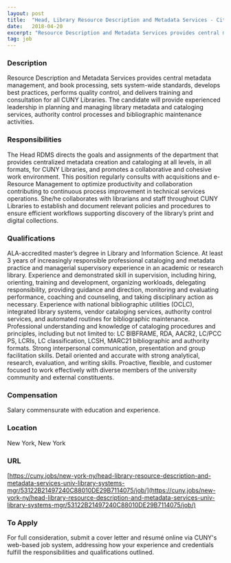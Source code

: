 ```yaml
---
layout: post
title:  "Head, Library Resource Description and Metadata Services - City University of New York Office of Library Services"
date:   2018-04-20
excerpt: "Resource Description and Metadata Services provides central metadata management, and book processing, sets system-wide standards, develops best practices, performs quality control, and delivers training and consultation for all CUNY Libraries. The candidate will provide experienced leadership in planning and managing library metadata and cataloging services, authority control processes and bibliographic..."
tag: job
---
```


### Description   

Resource Description and Metadata Services provides central metadata management, and book processing, sets system-wide standards, develops best practices, performs quality control, and delivers training and consultation for all CUNY Libraries. The candidate will provide experienced leadership in planning and managing library metadata and cataloging services, authority control processes and bibliographic maintenance activities.


### Responsibilities   

The Head RDMS directs the goals and assignments of the department that provides centralized metadata creation and cataloging at all levels, in all formats, for CUNY Libraries, and promotes a collaborative and cohesive work environment. This position regularly consults with acquisitions and e-Resource Management to optimize productivity and collaboration contributing to continuous process improvement in technical services operations. She/he collaborates with librarians and staff throughout CUNY Libraries to establish and document relevant policies and procedures to ensure efficient workflows supporting discovery of the library’s print and digital collections.


### Qualifications   

ALA-accredited master’s degree in Library and Information Science. At least 3 years of increasingly responsible professional cataloging and metadata practice and managerial supervisory experience in an academic or research library.
Experience and demonstrated skill in supervision, including hiring, orienting, training and development, organizing workloads, delegating responsibility, providing guidance and direction, monitoring and evaluating performance, coaching and counseling, and taking disciplinary action as necessary.
Experience with national bibliographic utilities (OCLC), integrated library systems, vendor cataloging services, authority control services, and automated routines for bibliographic maintenance.
Professional understanding and knowledge of cataloging procedures and principles, including but not limited to: LC BIBFRAME, RDA, AACR2, LC/PCC PS, LCRIs, LC classification, LCSH, MARC21 bibliographic and authority formats.
Strong interpersonal communication, presentation and group facilitation skills.
Detail oriented and accurate with strong analytical, research, evaluation, and writing skills. Proactive, flexible, and customer focused to work effectively with diverse members of the university community and external constituents.


### Compensation   

Salary commensurate with education and experience.


### Location   

New York, New York


### URL   

[https://cuny.jobs/new-york-ny/head-library-resource-description-and-metadata-services-univ-library-systems-mgr/53122B21497240C88010DE29B7114075/job/](https://cuny.jobs/new-york-ny/head-library-resource-description-and-metadata-services-univ-library-systems-mgr/53122B21497240C88010DE29B7114075/job/)

### To Apply   

For full consideration, submit a cover letter and résumé online via CUNY's web-based job system, addressing how your experience and credentials fulfill the responsibilities and qualifications outlined.





